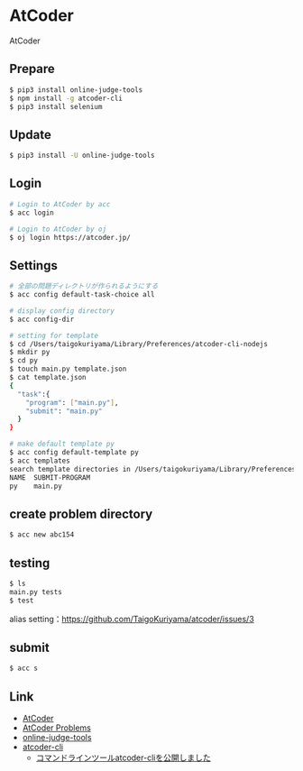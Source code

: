 # AtCoder

AtCoder 

## Prepare

```sh
$ pip3 install online-judge-tools
$ npm install -g atcoder-cli
$ pip3 install selenium
```

## Update

```sh
$ pip3 install -U online-judge-tools
```

## Login

```sh
# Login to AtCoder by acc
$ acc login

# Login to AtCoder by oj
$ oj login https://atcoder.jp/
```

## Settings

```sh
# 全部の問題ディレクトリが作られるようにする
$ acc config default-task-choice all
```

```sh
# display config directory
$ acc config-dir

# setting for template
$ cd /Users/taigokuriyama/Library/Preferences/atcoder-cli-nodejs
$ mkdir py
$ cd py
$ touch main.py template.json
$ cat template.json 
{
  "task":{
    "program": ["main.py"],
    "submit": "main.py"
  }
}

# make default template py
$ acc config default-template py
$ acc templates
search template directories in /Users/taigokuriyama/Library/Preferences/atcoder-cli-nodejs
NAME  SUBMIT-PROGRAM
py    main.py
```

## create problem directory

```sh
$ acc new abc154
```

## testing

```sh
$ ls
main.py	tests
$ test
```
alias setting：https://github.com/TaigoKuriyama/atcoder/issues/3 

## submit

```sh
$ acc s
```

## Link
- [AtCoder](https://atcoder.jp/)
- [AtCoder Problems](https://kenkoooo.com/atcoder/#/table/taigok)
- [online-judge-tools](https://github.com/kmyk/online-judge-tools)
- [atcoder-cli](https://github.com/Tatamo/atcoder-cli)
   - [コマンドラインツールatcoder-cliを公開しました](http://tatamo.81.la/blog/2018/12/07/atcoder-cli/)

